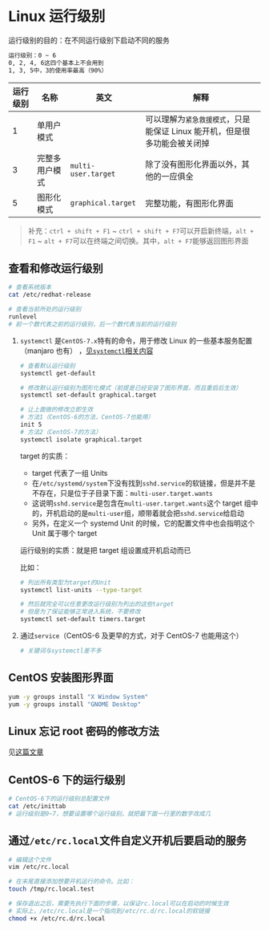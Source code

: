 # Linux 运行级别

运行级别的目的：在不同运行级别下启动不同的服务

```bash
运行级别：0 ~ 6
0, 2, 4, 6这四个基本上不会用到
1, 3, 5中，3的使用率最高（90%）
```

| 运行级别 | 名称           | 英文                | 解释                                                                      |
| -------- | -------------- | ------------------- | ------------------------------------------------------------------------- |
| 1        | 单用户模式     |                     | 可以理解为`紧急救援模式`，只是能保证 Linux 能开机，但是很多功能会被关闭掉 |
| 3        | 完整多用户模式 | `multi-user.target` | 除了没有图形化界面以外，其他的一应俱全                                    |
| 5        | 图形化模式     | `graphical.target`  | 完整功能，有图形化界面                                                    |

> 补充：`ctrl + shift + F1` ~ `ctrl + shift + F7`可以开启新终端，`alt + F1` ~ `alt + F7`可以在终端之间切换。其中，`alt + F7`能够返回图形界面

## 查看和修改运行级别

```bash
# 查看系统版本
cat /etc/redhat-release

# 查看当前所处的运行级别
runlevel
# 前一个数代表之前的运行级别，后一个数代表当前的运行级别
```

1. `systemctl` 是`CentOS-7.x`特有的命令，用于修改 Linux 的一些基本服务配置（manjaro 也有） ，[见`systemctl`相关内容](../Chapter14-Service-and-Process/14-01.md)

    ```bash
    # 查看默认运行级别
    systemctl get-default

    # 修改默认运行级别为图形化模式（前提是已经安装了图形界面，而且重启后生效）
    systemctl set-default graphical.target

    # 让上面做的修改立即生效
    # 方法1（CentOS-6的方法，CentOS-7也能用）
    init 5
    # 方法2（CentOS-7的方法）
    systemctl isolate graphical.target
    ```

    target 的实质：

    - target 代表了一组 Units
    - 在`/etc/systemd/system`下没有找到`sshd.service`的软链接，但是并不是不存在，只是位于子目录下面：`multi-user.target.wants`
    - 这说明`sshd.service`是包含在`multi-user.target.wants`这个 target 组中的，开机启动的是`multi-user`组，顺带着就会把`sshd.service`给启动
    - 另外，在定义一个 systemd Unit 的时候，它的配置文件中也会指明这个 Unit 属于哪个 target

    运行级别的实质：就是把 target 组设置成开机启动而已

    比如：

    ```bash
    # 列出所有类型为target的Unit
    systemctl list-units --type-target

    # 然后就完全可以任意更改运行级别为列出的这些target
    # 但是为了保证能够正常进入系统，不要修改
    systemctl set-default timers.target
    ```

1. 通过`service`（CentOS-6 及更早的方式，对于 CentOS-7 也能用这个）

    ```bash
    # 关键词与systemctl差不多
    ```

## CentOS 安装图形界面

```bash
yum -y groups install "X Window System"
yum -y groups install "GNOME Desktop"
```

## Linux 忘记 root 密码的修改方法

见[这篇文章](12-02-How-To-Reset-The-Root-Password.md)

## CentOS-6 下的运行级别

```bash
# CentOS-6下的运行级别总配置文件
cat /etc/inittab
# 运行级别是0~7，想要设置哪个运行级别，就把最下面一行里的数字改成几

```

## 通过`/etc/rc.local`文件自定义开机后要启动的服务

```bash
# 编辑这个文件
vim /etc/rc.local

# 在末尾直接添加想要开机运行的命令。比如：
touch /tmp/rc.local.test

# 保存退出之后，需要先执行下面的步骤，以保证rc.local可以在启动的时候生效
# 实际上，/etc/rc.local是一个指向到/etc/rc.d/rc.local的软链接
chmod +x /etc/rc.d/rc.local
```
